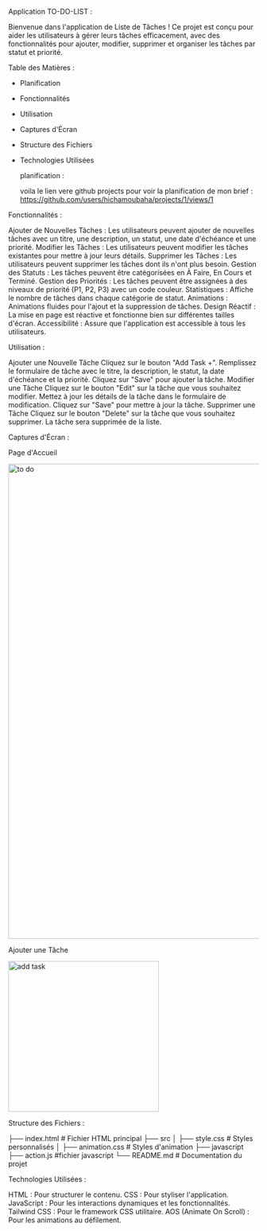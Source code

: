 Application TO-DO-LIST :



Bienvenue dans l'application de Liste de Tâches ! Ce projet est conçu pour aider les utilisateurs à gérer leurs tâches efficacement, avec des fonctionnalités pour ajouter, modifier, supprimer et organiser les tâches par statut et priorité.

Table des Matières :
- Planification
- Fonctionnalités
- Utilisation
- Captures d'Écran
- Structure des Fichiers
- Technologies Utilisées

  planification :

   voila le lien vere github projects pour voir la planification de mon brief  : https://github.com/users/hichamoubaha/projects/1/views/1

Fonctionnalités :

Ajouter de Nouvelles Tâches : Les utilisateurs peuvent ajouter de nouvelles tâches avec un titre, une description, un statut, une date d'échéance et une priorité.
Modifier les Tâches : Les utilisateurs peuvent modifier les tâches existantes pour mettre à jour leurs détails.
Supprimer les Tâches : Les utilisateurs peuvent supprimer les tâches dont ils n'ont plus besoin.
Gestion des Statuts : Les tâches peuvent être catégorisées en À Faire, En Cours et Terminé.
Gestion des Priorités : Les tâches peuvent être assignées à des niveaux de priorité (P1, P2, P3) avec un code couleur.
Statistiques : Affiche le nombre de tâches dans chaque catégorie de statut.
Animations : Animations fluides pour l'ajout et la suppression de tâches.
Design Réactif : La mise en page est réactive et fonctionne bien sur différentes tailles d'écran.
Accessibilité : Assure que l'application est accessible à tous les utilisateurs.

Utilisation :

Ajouter une Nouvelle Tâche
Cliquez sur le bouton "Add Task +".
Remplissez le formulaire de tâche avec le titre, la description, le statut, la date d'échéance et la priorité.
Cliquez sur "Save" pour ajouter la tâche.
Modifier une Tâche
Cliquez sur le bouton "Edit" sur la tâche que vous souhaitez modifier.
Mettez à jour les détails de la tâche dans le formulaire de modification.
Cliquez sur "Save" pour mettre à jour la tâche.
Supprimer une Tâche
Cliquez sur le bouton "Delete" sur la tâche que vous souhaitez supprimer.
La tâche sera supprimée de la liste.

  Captures d'Écran :
  
Page d'Accueil

<img width="955" alt="to do" src="https://github.com/user-attachments/assets/25cf8d5e-7836-41c6-9198-60a4e1db094e">

Ajouter une Tâche

<img width="303" alt="add task" src="https://github.com/user-attachments/assets/12d480c6-1b8b-464b-b380-86b34ee12cbe">

Structure des Fichiers :

├── index.html         # Fichier HTML principal
├── src
│   ├── style.css      # Styles personnalisés
│   ├── animation.css  # Styles d'animation
├── javascript
    ├── action.js      #fichier javascript
└── README.md          # Documentation du projet

Technologies Utilisées :

HTML : Pour structurer le contenu.
CSS : Pour styliser l'application.
JavaScript : Pour les interactions dynamiques et les fonctionnalités.
Tailwind CSS : Pour le framework CSS utilitaire.
AOS (Animate On Scroll) : Pour les animations au défilement.




